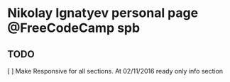 # Nikolay Ignatyev personal page @FreeCodeCamp spb

## TODO
[ ] Make Responsive for all sections. At 02/11/2016 ready only info section
